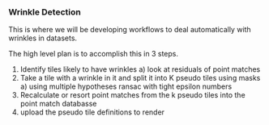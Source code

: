 ### Wrinkle Detection

This is where we will be developing workflows to deal automatically with wrinkles in datasets.

The high level plan is to accomplish this in 3 steps.

1) Identify tiles likely to have wrinkles
         a) look at residuals of point matches
2) Take a tile with a wrinkle in it and split it into K pseudo tiles using masks
    a) using multiple hypotheses ransac with tight epsilon numbers
3) Recalculate or resort point matches from the k pseudo tiles into the point match databasse
4) upload the pseudo tile definitions to render